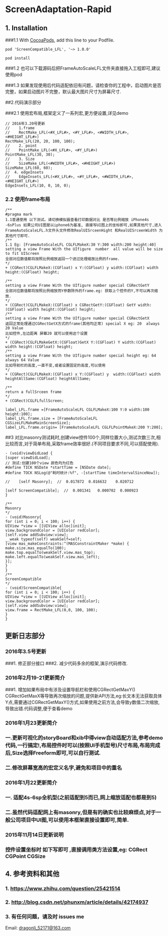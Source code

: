 # ScreenAdaptation-Rapid

## 1. Installation 

###1.1   With [CocoaPods](http://cocoapods.org), add this line to your Podfile.

```
pod 'ScreenCompatible_LFL', '~> 1.0.0'

pod install 

```
###1.2  也可以下载源码后把FrameAutoScaleLFL文件夹直接拖入工程即可,建议 使用pod

###1.3 如果发现使用后代码适配依旧有问题，请检查你的工程中，启动图片是否完整，如果启动图片不完整，默认最大图片尺寸为屏幕尺寸.

##2.代码演示部分

###2.1 使用宏布局,框架定义了一系列宏,更方便设置,详见demo

```objc
// 2016年3.20号更新  
//    1.frame
//    RectMake_LFL(<#X_LFL#>, <#Y_LFL#>, <#WIDTH_LFL#>, <#HEIGHT_LFL#>)
RectMake_LFL(20, 20, 100, 100);
//    2. point
//    PointMake_LFL(<#X_LFL#>, <#Y_LFL#>)
PointMake_LFL(30, 30);
//    3. Size
//    SizeMake_LFL(<#WIDTH_LFL#>, <#HEIGHT_LFL#>)
SizeMake_LFL(60, 60);
//  4. edgeInsets
//    EdgeInsets_LFL(<#X_LFL#>, <#Y_LFL#>, <#WIDTH_LFL#>, <#HEIGHT_LFL#>)
EdgeInsets_LFL(10, 0, 10, 0);
```

### 2.2 使用frame布局

```objc
/**
#pragma mark  
1.1普通使用 以下测试。请切换模拟器查看打印数据对比 是否等比例缩放 iPhone4s -6sPlus 如果公司UI图是以iphone6为基准, 直接写UI图上的坐标即可,如果其他尺寸,进入FrameAutoScaleLFL.h文件头文件修改RealUISrceenHight 和RealUISrceenWidth 为其他尺寸即可.
/**
1.1 Eg: [FrameAutoScaleLFL CGLFLMakeX:30 Y:300 width:200 height:40]
setting a view Frame With the UIfigure  number  all value will be size to fit UIScreen
全部对应数值都将按照比例缩放返回一个进过处理缩放比例的frame.
*/
+ (CGRect)CGLFLMakeX:(CGFloat) x Y:(CGFloat) y width:(CGFloat) width height:(CGFloat) height;

/**
setting a view Frame With the UIfigure number special CGRectGetY
全部对应数值都将按照比例缩放而Y参数除外的frame.eg: 获取上个控件的Y,不可以再次缩放.
*/
+ (CGRect)CGLFLMakeX:(CGFloat) x CGRectGetY:(CGFloat) GetY width:(CGFloat) width height:(CGFloat) height;
/**
setting a view Frame With the UIfigure number special CGRectGetX
返回正常处理通过CGRectGetX方式的frame(其他均正常) special X eg: 20  always 20 Value
比如控件,左边距离 屏幕20 就可以使用这个设置
*/
+ (CGRect)CGLFLMakeGetX:(CGFloat)GetX Y:(CGFloat) Y width:(CGFloat) width height:(CGFloat) height;
/**
setting a view Frame With the UIfigure number special height eg: 64  always 64 Value
比如导航栏的高度,一直不变,或者设置固定的高度,可以使用
*/
+ (CGRect)CGLFLMakeX:(CGFloat) x Y:(CGFloat) y  width:(CGFloat) width heightAllSame:(CGFloat) heightAllSame;

/**
return a fullSrceen frame
*/
+ (CGRect)CGLFLfullScreen;

```
```objc
label_LFL.frame =[FrameAutoScaleLFL CGLFLMakeX:100 Y:0 width:100 height:100];
label_LFL.frame.size = [FrameAutoScaleLFL CGSizeLFLMakeMainScreenSize];
label_LFL.frame.origin= [FrameAutoScaleLFL CGLFLPointMakeX:200 Y:200];
```
##3  对比masonry测试耗时,创建view控件100个,同样位置大小,测试次数三次,相比较而言,对于简单布局,采取frame效率很好.(不同项目要求不同,可以搭配使用).

```objc
- (void)viewDidLoad {
[super viewDidLoad];
// 测试:创建100个view 颜色均为红色
#define TICK NSDate *startTime = [NSDate date];
#define TOCK NSLog(@"耗时统计:%f", -[startTime timeIntervalSinceNow]);

//    [self Masonry];  //  0.017872  0.016632    0.020712

[self ScreenCompatible];  //  0.001341   0.000702  0.000923 
}

/**
Masonry
*/
- (void)Masonry{
for (int i = 0; i < 100; i++) {
UIView *view = [[UIView alloc]init];
view.backgroundColor = [UIColor redColor];
[self.view addSubview:view];
__weak typeof(self) weakSelf=self;
[view mas_makeConstraints:^(MASConstraintMaker *make) {
make.size.mas_equalTo(100);
make.top.equalTo(weakSelf.view.mas_top);
make.left.equalTo(weakSelf.view.mas_left);
}];
}
}
/**
ScreenCompatible
*/
- (void)ScreenCompatible{
for (int i = 0; i < 100; i++) {
UIView *view = [[UIView alloc]init];
view.backgroundColor = [UIColor redColor];
[self.view addSubview:view];
view.frame = RectMake_LFL(0,0, 100, 100);
}
}
```

## 更新日志部分
### 2016年3.5号更新
###1. 修正部分接口
###2. 减少代码多余的框架,演示代码修改.

### 2016年2月19-21更新简介
###1. 增加如果布局中有涉及设置导航栏和使用CGRectGetMaxY() CGRectGetMaxX等导致再次缩放的问题,提供新API方法,eg:长文本无法获取具体Y点,需要通过CGRectGetMaxY()方式,如果使用之前方法,会导致y数值二次缩放,导致出错.代码调整,便于查看demo

### 2016年1月23更新简介

### 一.更新可视化的storyBoard和xib中得view自动适配方法,参考demo代码,一行搞定!,布局控件时可以(按照UI手机型号)尺寸布局,布局完成后,Size选择Freeform即可,可以自行测试.
### 二.修改屏幕宽高的宏定义名字,避免和项目中的重名


### 2016年1月22更新简介
### 一. 适配4s-6sp全机型(之前适配到5而已,网上缩放适配也都是到5)
### 二.虽然代码适配网上有masonry,但是有的确实也比较麻烦点,对于一般公司项目中UI图,可以使用本框架直接设置即可,简单.


### 2015年11月14日更新说明
### 控件设置坐标时 如下写即可 ,直接调用类方法设置,eg: CGRect CGPoint  CGSize

## 4. 参考资料和其他

### 1. https://www.zhihu.com/question/25421514

### 2. http://blog.csdn.net/phunxm/article/details/42174937

### 3. 有任何问题，请及时 issues me

Email:  dragonli_52171@163.com
